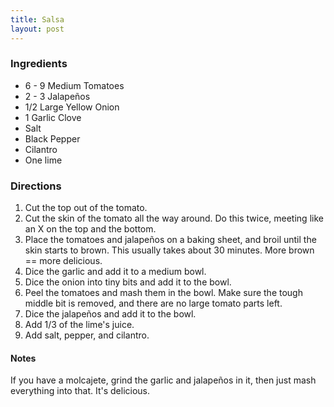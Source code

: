 ```yaml
---
title: Salsa
layout: post
---
```


### Ingredients
- 6 - 9 Medium Tomatoes
- 2 - 3 Jalapeños
- 1/2 Large Yellow Onion
- 1 Garlic Clove
- Salt
- Black Pepper
- Cilantro
- One lime

### Directions
1. Cut the top out of the tomato.
2. Cut the skin of the tomato all the way around. Do this twice, meeting like an X on the top and the bottom.
3. Place the tomatoes and jalapeños on a baking sheet, and broil until the skin starts to brown. This usually takes about 30 minutes. More brown == more delicious.
4. Dice the garlic and add it to a medium bowl.
5. Dice the onion into tiny bits and add it to the bowl.
6. Peel the tomatoes and mash them in the bowl. Make sure the tough middle bit is removed, and there are no large tomato parts left.
7. Dice the jalapeños and add it to the bowl.
8. Add 1/3 of the lime's juice.
9. Add salt, pepper, and cilantro.

#### Notes
If you have a molcajete, grind the garlic and jalapeños in it, then just mash everything into that. It's delicious.